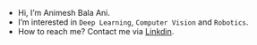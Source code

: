 - Hi, I’m Animesh Bala Ani.
- I’m interested in `Deep Learning`, `Computer Vision` and `Robotics`.
- How to reach me? Contact me via [Linkdin](https://www.linkedin.com/in/ani717/).
